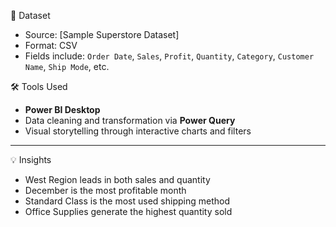 📁 Dataset

- Source: [Sample Superstore Dataset]
- Format: CSV
- Fields include: `Order Date`, `Sales`, `Profit`, `Quantity`, `Category`, `Customer Name`, `Ship Mode`, etc.

🛠 Tools Used

- **Power BI Desktop**
- Data cleaning and transformation via **Power Query**
- Visual storytelling through interactive charts and filters

---

💡 Insights

- West Region leads in both sales and quantity
- December is the most profitable month
- Standard Class is the most used shipping method
- Office Supplies generate the highest quantity sold
